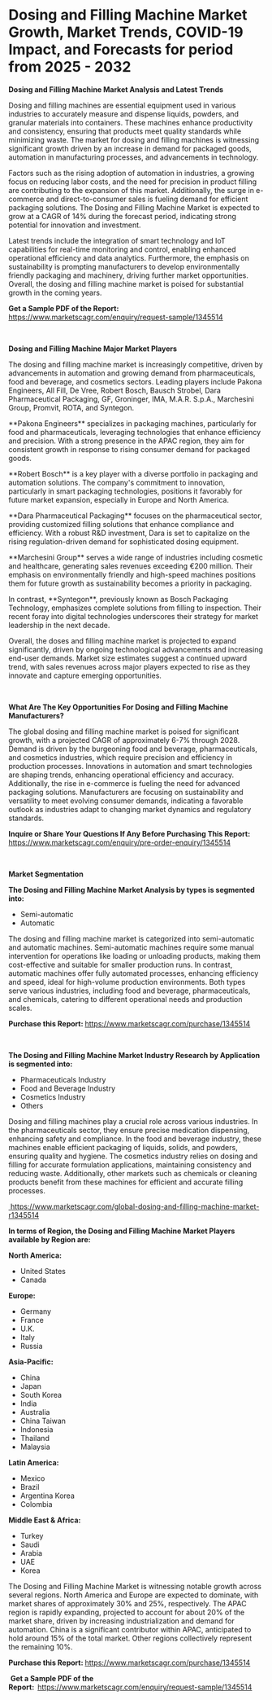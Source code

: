 <p><h1>Dosing and Filling Machine Market Growth, Market Trends, COVID-19 Impact, and Forecasts for period from 2025 - 2032</h1></p><p><strong>Dosing and Filling Machine Market Analysis and Latest Trends</strong></p>
<p><p>Dosing and filling machines are essential equipment used in various industries to accurately measure and dispense liquids, powders, and granular materials into containers. These machines enhance productivity and consistency, ensuring that products meet quality standards while minimizing waste. The market for dosing and filling machines is witnessing significant growth driven by an increase in demand for packaged goods, automation in manufacturing processes, and advancements in technology.</p><p>Factors such as the rising adoption of automation in industries, a growing focus on reducing labor costs, and the need for precision in product filling are contributing to the expansion of this market. Additionally, the surge in e-commerce and direct-to-consumer sales is fueling demand for efficient packaging solutions. The Dosing and Filling Machine Market is expected to grow at a CAGR of 14% during the forecast period, indicating strong potential for innovation and investment.</p><p>Latest trends include the integration of smart technology and IoT capabilities for real-time monitoring and control, enabling enhanced operational efficiency and data analytics. Furthermore, the emphasis on sustainability is prompting manufacturers to develop environmentally friendly packaging and machinery, driving further market opportunities. Overall, the dosing and filling machine market is poised for substantial growth in the coming years.</p></p>
<p><strong>Get a Sample PDF of the Report:&nbsp;</strong> <a href="https://www.marketscagr.com/enquiry/request-sample/1345514?utm_campaign=3562&utm_medium=2&utm_source=Github&utm_content=ia&utm_term=14042025&utm_id=dosing-and-filling-machine">https://www.marketscagr.com/enquiry/request-sample/1345514</a></p>
<p>&nbsp;</p>
<p><strong>Dosing and Filling Machine Major Market Players</strong></p>
<p><p>The dosing and filling machine market is increasingly competitive, driven by advancements in automation and growing demand from pharmaceuticals, food and beverage, and cosmetics sectors. Leading players include Pakona Engineers, All Fill, De Vree, Robert Bosch, Bausch Strobel, Dara Pharmaceutical Packaging, GF, Groninger, IMA, M.A.R. S.p.A., Marchesini Group, Promvit, ROTA, and Syntegon.</p><p>**Pakona Engineers** specializes in packaging machines, particularly for food and pharmaceuticals, leveraging technologies that enhance efficiency and precision. With a strong presence in the APAC region, they aim for consistent growth in response to rising consumer demand for packaged goods.</p><p>**Robert Bosch** is a key player with a diverse portfolio in packaging and automation solutions. The company's commitment to innovation, particularly in smart packaging technologies, positions it favorably for future market expansion, especially in Europe and North America.</p><p>**Dara Pharmaceutical Packaging** focuses on the pharmaceutical sector, providing customized filling solutions that enhance compliance and efficiency. With a robust R&D investment, Dara is set to capitalize on the rising regulation-driven demand for sophisticated dosing equipment.</p><p>**Marchesini Group** serves a wide range of industries including cosmetic and healthcare, generating sales revenues exceeding €200 million. Their emphasis on environmentally friendly and high-speed machines positions them for future growth as sustainability becomes a priority in packaging.</p><p>In contrast, **Syntegon**, previously known as Bosch Packaging Technology, emphasizes complete solutions from filling to inspection. Their recent foray into digital technologies underscores their strategy for market leadership in the next decade.</p><p>Overall, the doses and filling machine market is projected to expand significantly, driven by ongoing technological advancements and increasing end-user demands. Market size estimates suggest a continued upward trend, with sales revenues across major players expected to rise as they innovate and capture emerging opportunities.</p></p>
<p>&nbsp;</p>
<p><strong>What Are The Key Opportunities For Dosing and Filling Machine Manufacturers?</strong></p>
<p><p>The global dosing and filling machine market is poised for significant growth, with a projected CAGR of approximately 6-7% through 2028. Demand is driven by the burgeoning food and beverage, pharmaceuticals, and cosmetics industries, which require precision and efficiency in production processes. Innovations in automation and smart technologies are shaping trends, enhancing operational efficiency and accuracy. Additionally, the rise in e-commerce is fueling the need for advanced packaging solutions. Manufacturers are focusing on sustainability and versatility to meet evolving consumer demands, indicating a favorable outlook as industries adapt to changing market dynamics and regulatory standards.</p></p>
<p><strong>Inquire or Share Your Questions If Any Before Purchasing This Report:</strong> <a href="https://www.marketscagr.com/enquiry/pre-order-enquiry/1345514?utm_campaign=3562&utm_medium=2&utm_source=Github&utm_content=ia&utm_term=14042025&utm_id=dosing-and-filling-machine">https://www.marketscagr.com/enquiry/pre-order-enquiry/1345514</a></p>
<p>&nbsp;</p>
<p><strong>Market Segmentation</strong></p>
<p><strong>The Dosing and Filling Machine Market Analysis by types is segmented into:</strong></p>
<p><ul><li>Semi-automatic</li><li>Automatic</li></ul></p>
<p><p>The dosing and filling machine market is categorized into semi-automatic and automatic machines. Semi-automatic machines require some manual intervention for operations like loading or unloading products, making them cost-effective and suitable for smaller production runs. In contrast, automatic machines offer fully automated processes, enhancing efficiency and speed, ideal for high-volume production environments. Both types serve various industries, including food and beverage, pharmaceuticals, and chemicals, catering to different operational needs and production scales.</p></p>
<p><strong>Purchase this Report:&nbsp;</strong><a href="https://www.marketscagr.com/purchase/1345514?utm_campaign=3562&utm_medium=2&utm_source=Github&utm_content=ia&utm_term=14042025&utm_id=dosing-and-filling-machine">https://www.marketscagr.com/purchase/1345514</a></p>
<p>&nbsp;</p>
<p><strong>The Dosing and Filling Machine Market Industry Research by Application is segmented into:</strong></p>
<p><ul><li>Pharmaceuticals Industry</li><li>Food and Beverage Industry</li><li>Cosmetics Industry</li><li>Others</li></ul></p>
<p><p>Dosing and filling machines play a crucial role across various industries. In the pharmaceuticals sector, they ensure precise medication dispensing, enhancing safety and compliance. In the food and beverage industry, these machines enable efficient packaging of liquids, solids, and powders, ensuring quality and hygiene. The cosmetics industry relies on dosing and filling for accurate formulation applications, maintaining consistency and reducing waste. Additionally, other markets such as chemicals or cleaning products benefit from these machines for efficient and accurate filling processes.</p></p>
<p><a href="https://www.marketscagr.com/global-dosing-and-filling-machine-market-r1345514?utm_campaign=3562&utm_medium=2&utm_source=Github&utm_content=ia&utm_term=14042025&utm_id=dosing-and-filling-machine">&nbsp;https://www.marketscagr.com/global-dosing-and-filling-machine-market-r1345514</a></p>
<p><strong>In terms of Region, the Dosing and Filling Machine Market Players available by Region are:</strong></p>
<p>
    <p> <strong> North America: </strong>
        <ul>
            <li>United States</li>
            <li>Canada</li>
        </ul>
        </p> 
    <p> <strong> Europe: </strong>
        <ul>
            <li>Germany</li>
            <li>France</li>
            <li>U.K.</li>
            <li>Italy</li>
            <li>Russia</li>
        </ul>
        </p> 
    <p> <strong> Asia-Pacific: </strong>
        <ul>
            <li>China</li>
            <li>Japan</li>
            <li>South Korea</li>
            <li>India</li>
            <li>Australia</li>
            <li>China Taiwan</li>
            <li>Indonesia</li>
            <li>Thailand</li>
            <li>Malaysia</li>
        </ul>
        </p> 
    <p> <strong> Latin America: </strong>
        <ul>
            <li>Mexico</li>
            <li>Brazil</li>
            <li>Argentina Korea</li>
            <li>Colombia</li>
        </ul>
        </p> 
    <p> <strong> Middle East & Africa: </strong>
        <ul>
            <li>Turkey</li>
            <li>Saudi</li>
            <li>Arabia</li>
            <li>UAE</li>
            <li>Korea</li>
        </ul>
    </p>
    </p>
<p><p>The Dosing and Filling Machine Market is witnessing notable growth across several regions. North America and Europe are expected to dominate, with market shares of approximately 30% and 25%, respectively. The APAC region is rapidly expanding, projected to account for about 20% of the market share, driven by increasing industrialization and demand for automation. China is a significant contributor within APAC, anticipated to hold around 15% of the total market. Other regions collectively represent the remaining 10%.</p></p>
<p><strong>Purchase this Report: </strong><a href="https://www.marketscagr.com/purchase/1345514?utm_campaign=3562&utm_medium=2&utm_source=Github&utm_content=ia&utm_term=14042025&utm_id=dosing-and-filling-machine">https://www.marketscagr.com/purchase/1345514</a></p>
<p>&nbsp;<strong>Get a Sample PDF of the Report:&nbsp;&nbsp;</strong><a href="https://www.marketscagr.com/enquiry/request-sample/1345514?utm_campaign=3562&utm_medium=2&utm_source=Github&utm_content=ia&utm_term=14042025&utm_id=dosing-and-filling-machine">https://www.marketscagr.com/enquiry/request-sample/1345514</a></p>
<p><strong></strong></p>
<p><p></p><p></p><p></p></p>